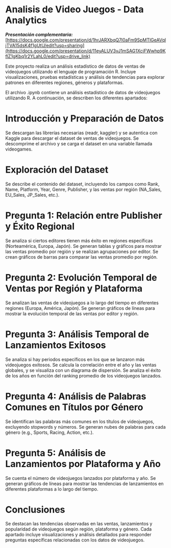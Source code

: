 # Analisis de Video Juegos - Data Analytics

***Presentación complementaria:*** [https://docs.google.com/presentation/d/1hrJARXbqQ7l0aFm9SpMTlGeAVqljTVA15dsK4f1gUtU/edit?usp=sharing](https://docs.google.com/presentation/d/11eyALUV3vJ1mSAG1XcjFWwhp9KflZ1gKbq1r2YLahL0/edit?usp=drive_link)

Este proyecto realiza un análisis estadístico de datos de ventas de videojuegos utilizando el lenguaje de programación R. Incluye visualizaciones, pruebas estadísticas y análisis de tendencias para explorar patrones en diferentes regiones, géneros y plataformas.


El archivo .ipynb contiene un análisis estadístico de datos de videojuegos utilizando R. A continuación, se describen los diferentes apartados:

# Introducción y Preparación de Datos

Se descargan las librerías necesarias (readr, kaggler) y se autentica con Kaggle para descargar el dataset de ventas de videojuegos.
Se descomprime el archivo y se carga el dataset en una variable llamada videogames.

# Exploración del Dataset

Se describe el contenido del dataset, incluyendo los campos como Rank, Name, Platform, Year, Genre, Publisher, y las ventas por región (NA_Sales, EU_Sales, JP_Sales, etc.).

# Pregunta 1: Relación entre Publisher y Éxito Regional

Se analiza si ciertos editores tienen más éxito en regiones específicas (Norteamérica, Europa, Japón).
Se generan tablas y gráficos para mostrar las ventas promedio por región y se realizan agrupaciones por editor.
Se crean gráficos de barras para comparar las ventas promedio por región.

# Pregunta 2: Evolución Temporal de Ventas por Región y Plataforma

Se analizan las ventas de videojuegos a lo largo del tiempo en diferentes regiones (Europa, América, Japón).
Se generan gráficos de líneas para mostrar la evolución temporal de las ventas por editor y región.

# Pregunta 3: Análisis Temporal de Lanzamientos Exitosos

Se analiza si hay periodos específicos en los que se lanzaron más videojuegos exitosos.
Se calcula la correlación entre el año y las ventas globales, y se visualiza con un diagrama de dispersión.
Se analiza el éxito de los años en función del ranking promedio de los videojuegos lanzados.

# Pregunta 4: Análisis de Palabras Comunes en Títulos por Género

Se identifican las palabras más comunes en los títulos de videojuegos, excluyendo stopwords y números.
Se generan nubes de palabras para cada género (e.g., Sports, Racing, Action, etc.).

# Pregunta 5: Análisis de Lanzamientos por Plataforma y Año

Se cuenta el número de videojuegos lanzados por plataforma y año.
Se generan gráficos de líneas para mostrar las tendencias de lanzamientos en diferentes plataformas a lo largo del tiempo.

# Conclusiones

Se destacan las tendencias observadas en las ventas, lanzamientos y popularidad de videojuegos según región, plataforma y género.
Cada apartado incluye visualizaciones y análisis detallados para responder preguntas específicas relacionadas con los datos de videojuegos.
